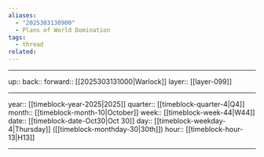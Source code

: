 ```yaml
---
aliases:
  - "2025303130900"
  - Plans of World Domination
tags:
  - thread
related:
---
```




***

up:: 
back:: 
forward:: [[2025303131000|Warlock]]
layer:: [[layer-099]]

***

year:: [[timeblock-year-2025|2025]]
quarter:: [[timeblock-quarter-4|Q4]]
month:: [[timeblock-month-10|October]]
week:: [[timeblock-week-44|W44]]
date:: [[timeblock-date-Oct30|Oct 30]]
day:: [[timeblock-weekday-4|Thursday]] ([[timeblock-monthday-30|30th]])
hour:: [[timeblock-hour-13|H13]]

***
